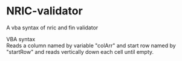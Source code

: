 # NRIC-validator
A vba syntax of nric and fin validator

VBA syntax   
Reads a column named by variable "colArr" and start row named by "startRow" and reads vertically down each cell until empty.
